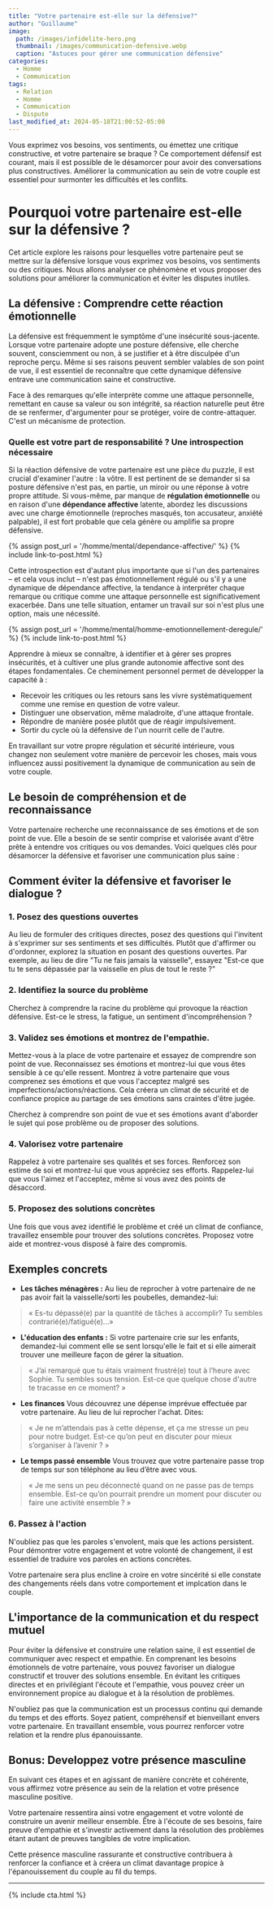 ```yaml
---
title: "Votre partenaire est-elle sur la défensive?"
author: "Guillaume"
image: 
  path: /images/infidelite-hero.png
  thumbnail: /images/communication-defensive.webp
  caption: "Astuces pour gérer une communication défensive"
categories:
  - Homme
  - Communication
tags:
  - Relation
  - Homme
  - Communication
  - Dispute
last_modified_at: 2024-05-18T21:00:52-05:00
---
```

Vous exprimez vos besoins, vos sentiments, ou émettez une critique constructive, et votre partenaire se braque ?  Ce comportement défensif est courant, mais il est possible de le désamorcer pour avoir des conversations plus constructives.
Améliorer la communication au sein de votre couple est essentiel pour surmonter les difficultés et les conflits.

# Pourquoi votre partenaire est-elle sur la défensive ?

Cet article explore les raisons pour lesquelles votre partenaire peut se mettre sur la défensive lorsque vous exprimez vos besoins, vos sentiments ou des critiques. Nous allons analyser ce phénomène et vous proposer des solutions pour améliorer la communication et éviter les disputes inutiles.

## La défensive : Comprendre cette réaction émotionnelle

La défensive est fréquemment le symptôme d'une insécurité sous-jacente. Lorsque votre partenaire adopte une posture défensive, elle cherche souvent, consciemment ou non, à se justifier et à être disculpée d'un reproche perçu. Même si ses raisons peuvent sembler valables de son point de vue, il est essentiel de reconnaître que cette dynamique défensive entrave une communication saine et constructive.

Face à des remarques qu'elle interprète comme une attaque personnelle, remettant en cause sa valeur ou son intégrité, sa réaction naturelle peut être de se renfermer, d'argumenter pour se protéger, voire de contre-attaquer. C'est un mécanisme de protection.

### Quelle est votre part de responsabilité ? Une introspection nécessaire

Si la réaction défensive de votre partenaire est une pièce du puzzle, il est crucial d'examiner l'autre : la vôtre.
Il est pertinent de se demander si sa posture défensive n'est pas, en partie, un miroir ou une réponse à votre propre attitude. Si vous-même, par manque de **régulation émotionnelle** ou en raison d'une **dépendance affective** latente, abordez les discussions avec une charge émotionnelle (reproches masqués, ton accusateur, anxiété palpable), il est fort probable que cela génère ou amplifie sa propre défensive.

{% assign post_url = '/homme/mental/dependance-affective/' %}
{% include link-to-post.html %}

Cette introspection est d'autant plus importante que si l'un des partenaires – et cela vous inclut – n'est pas émotionnellement régulé ou s'il y a une dynamique de dépendance affective, la tendance à interpréter chaque remarque ou critique comme une attaque personnelle est significativement exacerbée. Dans une telle situation, entamer un travail sur soi n'est plus une option, mais une nécessité.

{% assign post_url = '/homme/mental/homme-emotionnellement-deregule/' %}
{% include link-to-post.html %}

Apprendre à mieux se connaître, à identifier et à gérer ses propres insécurités, et à cultiver une plus grande autonomie affective sont des étapes fondamentales. Ce cheminement personnel permet de développer la capacité à :
* Recevoir les critiques ou les retours sans les vivre systématiquement comme une remise en question de votre valeur.
* Distinguer une observation, même maladroite, d'une attaque frontale.
* Répondre de manière posée plutôt que de réagir impulsivement.
* Sortir du cycle où la défensive de l'un nourrit celle de l'autre.

En travaillant sur votre propre régulation et sécurité intérieure, vous changez non seulement votre manière de percevoir les choses, mais vous influencez aussi positivement la dynamique de communication au sein de votre couple.


## Le besoin de compréhension et de reconnaissance

Votre partenaire recherche une reconnaissance de ses émotions et de son point de vue. Elle a besoin de se sentir comprise et valorisée avant d'être prête à entendre vos critiques ou vos demandes. Voici quelques clés pour désamorcer la défensive et favoriser une communication plus saine :

## Comment éviter la défensive et favoriser le dialogue ?

### 1. Posez des questions ouvertes

Au lieu de formuler des critiques directes, posez des questions qui l'invitent à s'exprimer sur ses sentiments et ses difficultés. Plutôt que d'affirmer ou d'ordonner, explorez la situation en posant des questions ouvertes. Par exemple, au lieu de dire "Tu ne fais jamais la vaisselle", essayez "Est-ce que tu te sens dépassée par la vaisselle en plus de tout le reste ?"

### 2. Identifiez la source du problème

Cherchez à comprendre la racine du problème qui provoque la réaction défensive. Est-ce le stress, la fatigue, un sentiment d'incompréhension ?

### 3.  Validez ses émotions et montrez de l'empathie.
Mettez-vous à la place de votre partenaire et essayez de comprendre son point de vue. Reconnaissez ses émotions et montrez-lui que vous êtes sensible à ce qu'elle ressent.
Montrez à votre partenaire que vous comprenez ses émotions et que vous l'acceptez malgré ses imperfections/actions/réactions. Cela créera un climat de sécurité et de confiance propice au partage de ses émotions sans craintes d'être jugée. 

Cherchez à comprendre son point de vue et ses émotions avant d'aborder le sujet qui pose problème ou de proposer des solutions.

### 4. Valorisez votre partenaire

Rappelez à votre partenaire ses qualités et ses forces. Renforcez son estime de soi et montrez-lui que vous appréciez ses efforts. Rappelez-lui que vous l'aimez et l'acceptez, même si vous avez des points de désaccord.

### 5.  Proposez des solutions concrètes

Une fois que vous avez identifié le problème et créé un climat de confiance, travaillez ensemble pour trouver des solutions concrètes.  Proposez votre aide et montrez-vous disposé à faire des compromis.


## Exemples concrets

* **Les tâches ménagères :** Au lieu de reprocher à votre partenaire de ne pas avoir fait la vaisselle/sorti les poubelles, demandez-lui:

>« Es-tu dépassé(e) par la quantité de tâches à accomplir? Tu sembles contrarié(e)/fatigué(e)...»

* **L'éducation des enfants :**  Si votre partenaire crie sur les enfants, demandez-lui comment elle se sent lorsqu'elle le fait et si elle aimerait trouver une meilleure façon de gérer la situation.

>« J’ai remarqué que tu étais vraiment frustré(e) tout à l’heure avec Sophie. Tu sembles sous tension. Est-ce que quelque chose d'autre te tracasse en ce moment? »

* **Les finances** Vous découvrez une dépense imprévue effectuée par votre partenaire. Au lieu de lui reprocher l'achat. Dites:
  
>« Je ne m’attendais pas à cette dépense, et ça me stresse un peu pour notre budget. Est-ce qu’on peut en discuter pour mieux s’organiser à l’avenir ? »

* **Le temps passé ensemble** Vous trouvez que votre partenaire passe trop de temps sur son téléphone au lieu d’être avec vous.
  
>« Je me sens un peu déconnecté quand on ne passe pas de temps ensemble. Est-ce qu’on pourrait prendre un moment pour discuter ou faire une activité ensemble ? »

### 6. Passez à l'action
N'oubliez pas que les paroles s'envolent, mais que les actions persistent.  Pour démontrer votre engagement et votre volonté de changement, il est essentiel de traduire vos paroles en actions concrètes.

Votre partenaire sera plus encline à croire en votre sincérité si elle constate des changements réels dans votre comportement et implcation dans le couple. 

## L'importance de la communication et du respect mutuel

Pour éviter la défensive et construire une relation saine, il est essentiel de communiquer avec respect et empathie. En comprenant les besoins émotionnels de votre partenaire, vous pouvez favoriser un dialogue constructif et trouver des solutions ensemble. En évitant les critiques directes et en privilégiant l'écoute et l'empathie, vous pouvez créer un environnement propice au dialogue et à la résolution de problèmes.

N'oubliez pas que la communication est un processus continu qui demande du temps et des efforts. Soyez patient, compréhensif et bienveillant envers votre partenaire. En travaillant ensemble, vous pourrez renforcer votre relation et la rendre plus épanouissante.

## Bonus: Developpez votre présence masculine
En suivant ces étapes et en agissant de manière concrète et cohérente, vous affirmez votre présence au sein de la relation et votre présence masculine positive.

Votre partenaire ressentira ainsi votre engagement et votre volonté de construire un avenir meilleur ensemble.  Être à l'écoute de ses besoins, faire preuve d'empathie et s'investir activement dans la résolution des problèmes étant autant de preuves tangibles de votre implication.  

Cette présence masculine rassurante et constructive contribuera à renforcer la confiance et à créera un climat davantage propice à l'épanouissement du couple au fil du temps.

*******************************
{% include cta.html %}
 
